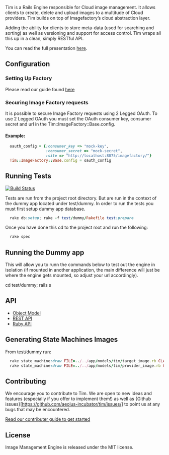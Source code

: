 Tim is a Rails Engine responsible for Cloud image management.  It
allows clients to create, delete and upload images to a multitude of
Cloud providers.  Tim builds on top of Imagefactory’s cloud
abstraction layer.

Adding the ability for clients to store meta-data (used for searching
and sorting) as well as versioning and support for access control.
Tim wraps all this up in a clean, simply RESTful API.

You can read the full presentation [here](http://www.aeolusproject.org/docs/presentations/2012-nov-conference/tim.odp).

## Configuration

### Setting Up Factory

Please read our guide found [here](getting_started/imagefactory_setup.md)

### Securing Image Factory requests

It is possible to secure Image Factory requests using 2 Legged OAuth.  To use 2
Legged OAuth you must set the OAuth consumer key, consumer secret and url in the
Tim::ImageFactory::Base.config.

#### Example:
```ruby
  oauth_config = {:consumer_key => "mock-key",
                  :consumer_secret => "mock-secret",
                  :site => "http://localhost:8075/imagefactory/"}
  Tim::ImageFactory::Base.config = oauth_config
```
## Running Tests

[<img src="https://secure.travis-ci.org/aeolus-incubator/tim.png"
alt="Build Status" />](http://travis-ci.org/aeolus-incubator/tim])

Tests are run from the project root directory.  But are run in the
context of the dummy app located under test/dummy.  In order to run
the tests you must first setup dummy app database.

```ruby
  rake db:setup; rake -f test/dummy/Rakefile test:prepare
```

Once you have done this cd to the project root and run the following:

```ruby
  rake spec
```

## Running the Dummy app

This will allow you to runn the commands below to test out the engine
in isolation (if mounted in another application, the main difference
will just be where the engine gets mounted, so adjust your url
accordingly).

cd test/dummy; rails s

## API

* [Object Model](api/object_model.md)
* [REST API](api/rest/index.md)
* [Ruby API](api/ruby/index.md)

## Generating State Machines Images

From test/dummy run:

```ruby
  rake state_machine:draw FILE=../../app/models/tim/target_image.rb CLASS=Tim::TargetImage
  rake state_machine:draw FILE=../../app/models/tim/provider_image.rb CLASS=Tim::ProviderImage
```

## Contributing

We encourage you to contribute to Tim.  We are open to new ideas and
features (especially if you offer to implement them!) as well as
{Github issues}[https://github.com/aeolus-incubator/tim/issues/] to point
us at any bugs that may be encountered.

[Read our contributer guide to get started](contributing/index.md)


## License

Image Management Engine is released under the MIT license.
